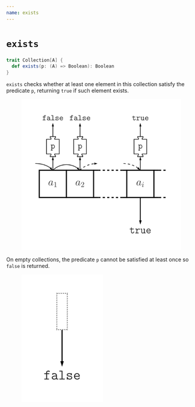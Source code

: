 ```yaml
---
name: exists
---
```


# `exists`

~~~ scala
trait Collection[A] {
  def exists(p: (A) => Boolean): Boolean
}
~~~

`exists` checks whether at least one element in this collection satisfy the predicate `p`, returning `true` if such element exists.

<figure class="diagram">
  <img src="images/exists.svg" alt="exists function">
  <!-- <figcaption class="diagram-desc"></figcaption> -->
</figure>

On empty collections, the predicate `p` cannot be satisfied at least once so `false` is returned.

<figure class="diagram">
  <img src="images/exists.2.svg" alt="exists function">
  <!-- <figcaption class="diagram-desc"></figcaption> -->
</figure>
